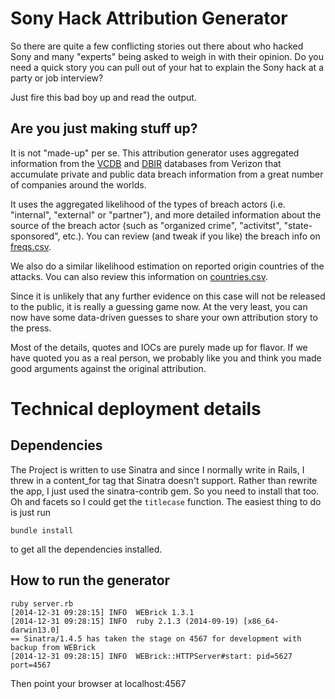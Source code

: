 # Sony Hack Attribution Generator

So there are quite a few conflicting stories out there about who hacked Sony and
many "experts" being asked to weigh in with their opinion. Do you need a
quick story you can pull out of your hat to explain the Sony hack at a party
or job interview?

Just fire this bad boy up and read the output.

## Are you just making stuff up?

It is not "made-up" per se. This attribution generator uses aggregated information
from the [VCDB](http://vcdb.org/) and [DBIR](http://www.verizonenterprise.com/DBIR/)
databases from Verizon that accumulate private and public data
breach information from a great number of companies around the worlds.

It uses the aggregated likelihood of the types of breach actors (i.e. "internal",
"external" or "partner"), and more detailed information about the source of the
breach actor (such as "organized crime", "activitst", "state-sponsored", etc.).
You can review (and tweak if you like) the breach info on [freqs.csv](https://github.com/blackfist/sonyhack/blob/master/freqs.csv).

We also do a similar likelihood estimation on reported origin countries of the attacks.
Vou can also review this information on [countries.csv](https://github.com/blackfist/sonyhack/blob/master/countries.csv).

Since it is unlikely that any further evidence on this case will not be released
to the public, it is really a guessing game now. At the very least, you can now have
some data-driven guesses to share your own attribution story to the press.

Most of the details, quotes and IOCs are purely made up for flavor. If we have
quoted you as a real person, we probably like you and think you made good arguments
against the original attribution.

# Technical deployment details

## Dependencies
The Project is written to use Sinatra and since I normally write in Rails, I
threw in a content_for tag that Sinatra doesn't support. Rather than rewrite
the app, I just used the sinatra-contrib gem. So you need to install that too.
Oh and facets so I could get the `titlecase` function. The easiest thing to do
is just run

    bundle install

to get all the dependencies installed.

## How to run the generator

    ruby server.rb
    [2014-12-31 09:28:15] INFO  WEBrick 1.3.1
    [2014-12-31 09:28:15] INFO  ruby 2.1.3 (2014-09-19) [x86_64-darwin13.0]
    == Sinatra/1.4.5 has taken the stage on 4567 for development with backup from WEBrick
    [2014-12-31 09:28:15] INFO  WEBrick::HTTPServer#start: pid=5627 port=4567

Then point your browser at localhost:4567
